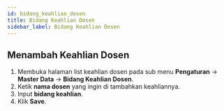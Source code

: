 ```yaml
---
id: bidang_keahlian_dosen
title: Bidang Keahlian Dosen
sidebar_label: Bidang Keahlian Dosen
---
```


## Menambah Keahlian Dosen

1.  Membuka halaman list keahlian dosen pada sub menu **Pengaturan** -> **Master Data** -> **Bidang Keahlian Dosen**.
2.  Ketik **nama dosen** yang ingin di tambahkan keahliannya.
3.  Input **bidang keahlian**.
4.  Klik **Save**.
